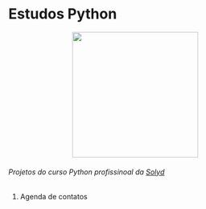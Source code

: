 # Estudos Python

<div align="center">
<img src="https://cdn.ead.guru/74/media/public/logo_small_1_n2BFIqS.png" width="250px" height="auto">
</div>

###### Projetos do curso Python profissinoal da [Solyd](https://solyd.com.br)

1. Agenda de contatos